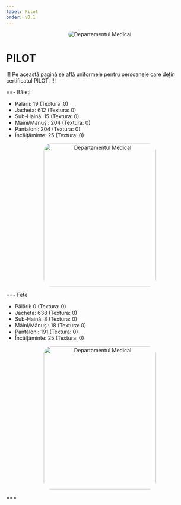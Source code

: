 ```yaml
---
label: Pilot
order: v0.1
---
```


<p align="center">
    <img src="/docs/imagini/pilot.png" style="border-radius: 20px;" alt="Departamentul Medical">
</p>

# PILOT
!!!
Pe această pagină se află uniformele pentru persoanele care dețin certificatul PILOT.
!!!

==- Băieți
- Pălării: 19 (Textura: 0)
- Jacheta: 612 (Textura: 0)
- Sub-Haină: 15 (Textura: 0)
- Mâini/Mănuși: 204 (Textura: 0)
- Pantaloni: 204 (Textura: 0)
- Încălțăminte: 25 (Textura: 0)
<p align="center">
    <img src="/docs/imagini/uniforme/pilot/baieti.png" style="border-radius: 20px;" width="303" height="385" alt="Departamentul Medical">
</p>

==- Fete
- Pălării: 0 (Textura: 0)
- Jacheta: 638 (Textura: 0)
- Sub-Haină: 8 (Textura: 0)
- Mâini/Mănuși: 18 (Textura: 0)
- Pantaloni: 191 (Textura: 0)
- Încălțăminte: 25 (Textura: 0)
<p align="center">
    <img src="/docs/imagini/uniforme/pilot/fete.png" style="border-radius: 20px;" width="303" height="385" alt="Departamentul Medical">
</p>
===